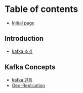 # Table of contents

* [Initial page](README.md)

## Introduction

* [kafka 소개](introduction/kafka-introduction.md)

## Kafka Concepts

* [kafka 단위](kafka-concepts/kafka.md)
* [Geo-Replication](geo-replication.md)

